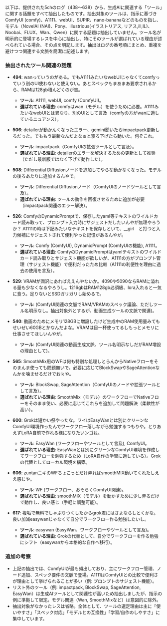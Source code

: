 以下は、提供された5chのログ（438〜638）から、生成AIに関連する「ツール」に関する話題をすべて抽出したものです。抽出対象のツールは、指示に基づきComfyUI (comfy)、A1111、webUI、SUPIR、nano-bananaなどのものを指し、モデル（NovelAI (NAI)、Pony、illustrious(イラストリアス, リアス,ill,IL)、Noobai、FLUX、Wan、Qwen）に関する話題は抽出していません。ツール名が明示的に登場するレスを中心に抽出し、特にそのツールが選ばれている理由が述べられている場合、その点を明記します。抽出はログの番号順にまとめ、重複を避けつつ関連する文脈を簡潔に記述します。

### 抽出されたツール関連の話題
- **494**: wanっていうのがある。でもA1111みたいなwebUIじゃなくてcomfyっていう別のUI使わないと使えない。あとスペックもまあまあ要求されるから、RAMは128gb積んどくのが吉。
  - **ツール**: A1111, webUI, comfy (ComfyUI)。
  - **選ばれている理由**: comfyはwan（モデル）を使うために必要。A1111みたいなwebUIとは異なり、別のUIとして言及（comfyの方がwanに適しているニュアンス）。

- **506**: detailerが動かんくなったエラー、gemini聞いたらimpactpack更新しろだった。でももう最新なんだよなぁと寧ろ下げたら動いた。何ぞこれ。
  - **ツール**: impactpack（ComfyUIの拡張ツールとして言及）。
  - **選ばれている理由**: detailerのエラーを解決するための更新として推奨（ただし最新版ではなく下げて動作した）。

- **508**: Differential Diffusionノードを追加してやらな動かなくなった。モデルの後ろあたりに追加するんやで。
  - **ツール**: Differential Diffusionノード（ComfyUIのノードツールとして言及）。
  - **選ばれている理由**: ツールの動作を回復させるために追加が必要（impactpack関連のエラー解決）。

- **526**: ComfyのDynamicPromptで、保存したyaml等テキストのワイルドカード読み取って、プロンプト入力時にサジェストだしたいんやが無理やろうか？ A1111の時は下記みたいなテキストを保存しといて、__girl　と打つと入力候補にサジェストされて便利やった記憶があるんやが。
  - **ツール**: Comfy (ComfyUI), DynamicPrompt (ComfyUIの機能), A1111。
  - **選ばれている理由**: ComfyのDynamicPromptはyamlテキストのワイルドカード読み取りとサジェスト機能が欲しいが、A1111の方がプロンプト管理（サジェスト機能）で便利だったため比較（A1111の利便性を理由に過去の使用を言及）。

- **529**: VRAMが潤沢にあればええんやないか。4090や5090ならRAMに溢れる量も少なくなるやろうし。1216gbはRAM128gb必須級、lora入れると一気に食う。足りないとSSDガリガリし始めるで。
  - **ツール**: (ComfyUI関連の文脈でRAM/VRAMのスペック議論、ただしツール名明示なし。抽出対象外とするが、動画生成ツールの文脈で関連)。

- **540**: 動画のためにメモリ128GBに増設したけど生成中のRAM使用量みてもせいぜい60GBとかなんだよな。VRAMは目一杯使ってるしもっとメモリに仕事させてほしいんやが。
  - **ツール**: (ComfyUI関連の動画生成文脈、ツール名明示なしだがRAM増設の理由として)。

- **565**: SmoothMix用のWFは何も特別な処理しとらんからNativeフローをそのまんま使っても問題無いで。必要に応じてBlockSwapやSageAttentionなんかを噛ませるだけでおｋや。
  - **ツール**: BlockSwap, SageAttention（ComfyUIのノードや拡張ツールとして言及）。
  - **選ばれている理由**: SmoothMix（モデル）のワークフローでNativeフローをそのまま使い、必要に応じてこれらを追加して問題解決（柔軟性が高い）。

- **600**: Grokは短かい祭やったな。ワイはEasyWanとは別にクリーンなComfyUI環境作ったんでワークフロー落しながら勉強するつもりや。とりあえずLoRA自前で作れる様になりたいンゴね。
  - **ツール**: EasyWan (ワークフローやツールとして言及), ComfyUI。
  - **選ばれている理由**: EasyWanとは別にクリーンなComfyUI環境を作成してワークフローを勉強するため（LoRA自作の学習に適している）。Grokの代替としてローカル環境を構築。

- **606**: zuntanニキのWFちょこっとだけ弄ればsmoothMIX動いてくれたしええ感じや。
  - **ツール**: WF (ワークフロー、おそらくComfyUI関連)。
  - **選ばれている理由**: smoothMIX（モデル）を動かすために少し弄るだけで動作し、良い感じ（手軽に調整可能）。

- **617**: 複垢で無料でしゃぶりつくしたからgrok君にはさよならしとくかな。良い加減easywanじゃなくて自分でワークフロー作る勉強したいし。
  - **ツール**: easywan (EasyWan、ワークフローやツールとして言及)。
  - **選ばれている理由**: Grokの代替として、自分でワークフローを作る勉強にシフト（easywanから本格的な自作へ移行）。

### 追加の考察
- 上記の抽出では、ComfyUIが最も頻出しており、主にワークフロー管理、ノード追加、スペック要件の文脈で登場。A1111はComfyUIとの比較で便利さが理由として挙げられることが多い（例: プロンプトのサジェスト機能）。
- リスト外のツール（例: impactpack, BlockSwap, SageAttention, EasyWan）は生成AIツールとして関連性が高いため抽出しましたが、指示の例に準拠して限定。モデル関連（Wan, SmoothMixなど）は意図的に除外。
- 抽出対象がなかったレスは省略。全体として、ツールの選定理由は主に「使いやすさ」「スペック対応」「モデルとの互換性」「学習/自作のしやすさ」に集中しています。